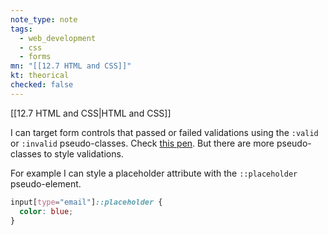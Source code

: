 ```yaml
---
note_type: note
tags:
  - web_development
  - css
  - forms
mn: "[[12.7 HTML and CSS]]"
kt: theorical
checked: false
---
```

[[12.7 HTML and CSS|HTML and CSS]]

I can target form controls that passed or failed validations using the `:valid` or `:invalid` pseudo-classes. Check [this pen](https://codepen.io/TheOdinProjectExamples/pen/dyVRMwx). But there are more pseudo-classes to style validations.

For example I can style a placeholder attribute with the `::placeholder` pseudo-element.

```css
input[type="email"]::placeholder {
  color: blue;
}
```
